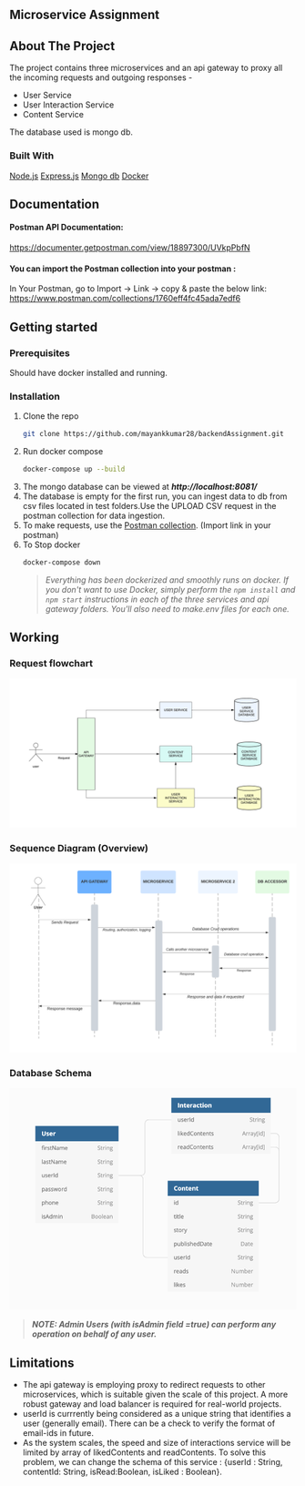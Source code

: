 ## Microservice Assignment

## About The Project

The project contains three microservices and an api gateway to proxy all the incoming requests and outgoing responses -

- User Service
- User Interaction Service
- Content Service

The database used is mongo db.

### Built With

[Node.js](https://nodejs.org/en/) [Express.js](https://expressjs.com/) [Mongo db](https://www.mongodb.com/) [Docker](https://www.docker.com/)

## Documentation

#### Postman API Documentation:

https://documenter.getpostman.com/view/18897300/UVkpPbfN

#### You can import the Postman collection into your postman :

In Your Postman, go to Import -> Link -> copy & paste the below link:
https://www.postman.com/collections/1760eff4fc45ada7edf6

## Getting started

### Prerequisites

Should have docker installed and running.

### Installation

1. Clone the repo
   ```sh
   git clone https://github.com/mayankkumar28/backendAssignment.git
   ```
2. Run docker compose
   ```sh
   docker-compose up --build
   ```
3. The mongo database can be viewed at ***http://localhost:8081/***
4. The database is empty for the first run, you can ingest data to db from csv files located in test folders.Use the UPLOAD CSV request in the postman collection for data ingestion.
5. To make requests, use the [Postman collection](https://www.postman.com/collections/1760eff4fc45ada7edf6). (Import link in your postman)
6. To Stop docker
   ```sh
   docker-compose down
   ```
   > _Everything has been dockerized and smoothly runs on docker. If you don't want to use Docker, simply perform the `npm install` and `npm start` instructions in each of the three services and api gateway folders. You'll also need to make.env files for each one._

## Working

### Request flowchart

![Flowchart](/docs/flowchart.png)

### Sequence Diagram (Overview)

![Sequence Diagram](/docs/sequenceDiagram.png)

### Database Schema

![Schema](/docs/schema.png)

> **_NOTE: Admin Users (with isAdmin field =true) can perform any operation on behalf of any user._**

## Limitations

- The api gateway is employing proxy to redirect requests to other microservices, which is suitable given the scale of this project. A more robust gateway and load balancer is required for real-world projects.
- userId is currrently being considered as a unique string that identifies a user (generally email). There can be a check to verify the format of email-ids in future.
- As the system scales, the speed and size of interactions service will be limited by array of likedContents and readContents. To solve this problem, we can change the schema of this service : {userId : String, contentId: String, isRead:Boolean, isLiked : Boolean}.
